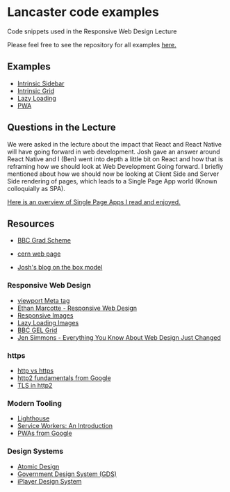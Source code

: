 # Lancaster code examples

Code snippets used in the Responsive Web Design Lecture

Please feel free to see the repository for all examples [here.](https://github.com/benjaminkay93/lancaster-code-examples)

## Examples

* [Intrinsic Sidebar](https://lancs-code.bkay.uk/basic-responsive-page/4-intrinsic-sidebar.html)
* [Intrinsic Grid](https://lancs-code.bkay.uk/basic-responsive-page/5-intrinsic-grid.html)
* [Lazy Loading](https://lancs-code.bkay.uk/pwa)
* [PWA](https://lancs-code.bkay.uk/pwa)

## Questions in the Lecture

We were asked in the lecture about the impact that React and React Native will have going forward in web development. Josh gave an answer around React Native and I (Ben) went into depth a little bit on React and how that is reframing how we should look at Web Development Going forward. I briefly mentioned about how we should now be looking at Client Side and Server Side rendering of pages, which leads to a Single Page App world (Known colloquially as SPA).

[Here is an overview of Single Page Apps I read and enjoyed.](https://flaviocopes.com/single-page-application/)

## Resources

* [BBC Grad Scheme](bbc.in/segs)

* [cern web page](http://info.cern.ch/hypertext/WWW/TheProject.html)
* [Josh's blog on the box model](https://joshtumath.uk/2019/04/03/eight-css-fundamentals-no-one-teaches-us.html)

### Responsive Web Design

* [viewport Meta tag](https://developer.mozilla.org/en-US/docs/Mozilla/Mobile/Viewport_meta_tag )
* [Ethan Marcotte - Responsive Web Design](https://alistapart.com/article/responsive-web-design/)
* [Responsive Images](https://developer.mozilla.org/en-US/docs/Learn/HTML/Multimedia_and_embedding/Responsive_images)
* [Lazy Loading Images](https://mathiasbynens.be/demo/img-loading-lazy)
* [BBC GEL Grid](https://bbc.github.io/gel-grid/ )
* [Jen Simmons - Everything You Know About Web Design Just Changed](https://www.youtube.com/watch?v=20QKda7IhJQ)

### https

* [http vs https](https://www.httpvshttps.com/)
* [http2 fundamentals from Google](https://developers.google.com/web/fundamentals/performance/http2)
* [TLS in http2](https://daniel.haxx.se/blog/2015/03/06/tls-in-http2/)

### Modern Tooling

* [Lighthouse](https://developers.google.com/web/tools/lighthouse)
* [Service Workers: An Introduction](https://developers.google.com/web/fundamentals/primers/service-workers)
* [PWAs from Google](https://developers.google.com/web/progressive-web-apps)

### Design Systems

* [Atomic Design](https://bradfrost.com/blog/post/atomic-web-design/)
* [Government Design System (GDS)](https://www.bbc.co.uk/iplayer/storybook/index.html?path=/story/style-guide--colours)
* [iPlayer Design System](https://www.bbc.co.uk/iplayer/storybook/index.html?path=/story/style-guide--colours)
